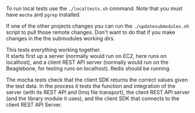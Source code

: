 To run local tests use the `./localtests.sh` command.  Note that you must have `mocha` and `pgrep` installed.

If one of the other projects changes you can run the `./updatesubmodules.sh` script to pull those remote changes.
Don't want to do that if you make changes in the the submodules working dirs.

This tests everything working together.  
It starts first up a server (normally would run on EC2, here runs on localhost),
and a client REST API server (normally would run on the Beaglebone, for testing runs on localhost).
Redis should be running.

The mocha tests check that the client SDK returns the correct values given the test data.
In the process it tests the function and integration of the server (with its REST API and 0mq file transport),
the client REST API server (and the library module it uses), and the client SDK that connects to the 
client REST API Server.

